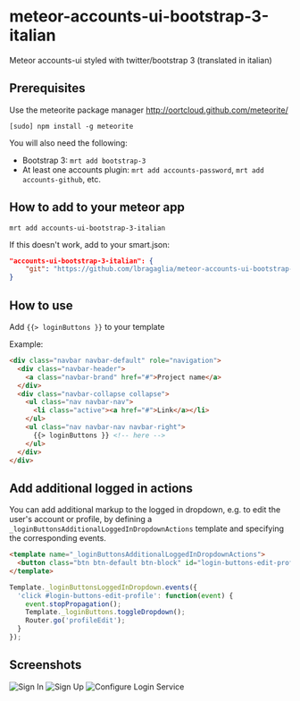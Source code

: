 meteor-accounts-ui-bootstrap-3-italian
======================================

Meteor accounts-ui styled with twitter/bootstrap 3 (translated in italian)

Prerequisites
-------------

Use the meteorite package manager
http://oortcloud.github.com/meteorite/

`[sudo] npm install -g meteorite`

You will also need the following:

* Bootstrap 3: `mrt add bootstrap-3`
* At least one accounts plugin: `mrt add accounts-password`, `mrt add accounts-github`, etc.


How to add to your meteor app
-----------------------------

`mrt add accounts-ui-bootstrap-3-italian`

If this doesn't work, add to your smart.json:

```json
"accounts-ui-bootstrap-3-italian": {
	"git": "https://github.com/lbragaglia/meteor-accounts-ui-bootstrap-3-italian.git"
}
```

How to use
-------------

Add `{{> loginButtons }}` to your template

Example:

```html
<div class="navbar navbar-default" role="navigation">
  <div class="navbar-header">
    <a class="navbar-brand" href="#">Project name</a>
  </div>
  <div class="navbar-collapse collapse">
    <ul class="nav navbar-nav">
      <li class="active"><a href="#">Link</a></li>
    </ul>
    <ul class="nav navbar-nav navbar-right">
      {{> loginButtons }} <!-- here -->
    </ul>
  </div>
</div>
```

Add additional logged in actions
--------------------------------

You can add additional markup to the logged in dropdown, e.g. to edit
the user's account or profile, by defining a 
`_loginButtonsAdditionalLoggedInDropdownActions` template and specifying
the corresponding events.

```html
<template name="_loginButtonsAdditionalLoggedInDropdownActions">
  <button class="btn btn-default btn-block" id="login-buttons-edit-profile">Edit profile</button>
</template>
```

```javascript
Template._loginButtonsLoggedInDropdown.events({
  'click #login-buttons-edit-profile': function(event) {
    event.stopPropagation();
    Template._loginButtons.toggleDropdown();
    Router.go('profileEdit');
  }
});
```


Screenshots
-------------

![Sign In](https://dl.dropboxusercontent.com/u/7263172/1.png)
![Sign Up](https://dl.dropboxusercontent.com/u/7263172/2.png)
![Configure Login Service](https://dl.dropboxusercontent.com/u/7263172/3.png)
